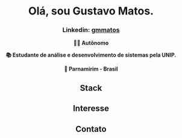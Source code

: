 <h1 align="center">Olá, sou Gustavo Matos.</h1>

<div align="center">
  
  <h3>Linkedin: <a href="https://www.linkedin.com/in/gmmatos/" target="_blank">gmmatos</a></h3>

</div>

<div align="center">
  
  **👨‍💻 Autônomo**
  
  **📚 Estudante de análise e desenvolvimento de sistemas pela UNIP.**
  
  **📌 Parnamirim - Brasil**
  
</div>

<div align="center">
  
  ## Stack
  
  ## Interesse
  
  ## Contato
  
</div>
